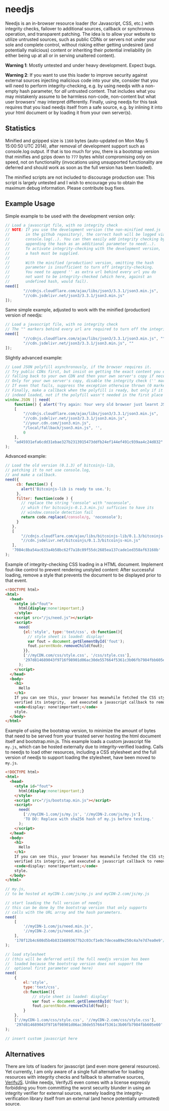 needjs
======

Needjs is an in-browser resource loader (for Javascript, CSS, etc.)
with integrity checks, failover to additional sources, callback or
synchronous operation, and transparent patching. The idea is to allow
your website to utilize untrusted sources, such as public CDNs or
servers not under your sole and complete control, without risking
either getting undesired (and potentially malicious) content or
inheriting their potential irreliability (in either being up at all or
in serving unaltered content).

<b>Warning 1</b>: Mostly untested and under heavy development. Expect
bugs.

<b>Warning 2</b>: If you want to use this loader to improve security
against external sources injecting malicious code into your site,
consider that you will need to perform integrity-checking, e.g. by
using needjs with a non-empty hash parameter, for _all_ untrusted
content. That includes what you may mistakenly assume to be harmless
non-code, non-content but what user browsers' may interpret
differently. Finally, using needjs for this task requires that you
load needjs itself from a safe source, e.g. by inlining it into your
html document or by loading it from your own server(s).

Statistics
----------

Minified and gzipped size is `1160` bytes (auto-updated on Mon May  5 15:00:50 UTC 2014), after removal of development support such as console.log output. If that is too much for you, there is a bootstrap version that minifies and gzips down to `777` bytes whilst compromising only on speed, not on functionality (invocations using unsupported functionality are deferred and should work as soon as the full version has been loaded).

The minified scripts are not included to discourage production use:
This script is largely untested and I wish to encourage you to obtain
the maximum debug information. Please contribute bug fixes.

Example Usage
-----

Simple example to be used with the development version only:
```javascript
// Load a javascript file, with no integrity check
// NOTE: If you use the development version (the non-minified need.js
//       in the github repository), the correct hash will be logged via
//       console.log(..). You can then easily add integrity checking by
//       appending the hash as an additional parameter to need(..).
//       To activate integrity-checking with the development version,
//       a hash must be supplied.
//
//       With the minified (production) version, omitting the hash
//       parameter is insufficient to turn off integrity-checking.
//       You need to append '' as extra url behind every url you do
//       not want to be integrity-checked (which here, against an
//       undefined hash, would fail).
need([
        "//cdnjs.cloudflare.com/ajax/libs/json3/3.3.1/json3.min.js",
        "//cdn.jsdelivr.net/json3/3.3.1/json3.min.js"
]);
```

Same simple example, adjusted to work with the minified (production) version of needjs:
```javascript
// Load a javascript file, with no integrity check
// The "" markers behind every url are required to turn off the integrity check
need([
        "//cdnjs.cloudflare.com/ajax/libs/json3/3.3.1/json3.min.js", "",
        "//cdn.jsdelivr.net/json3/3.3.1/json3.min.js", ""
]);
```

Slightly advanced example:
```javascript
// Load JSON polyfill asynchronously, if the browser requires it.
// Try public CDNs first, but insist on getting the exact content you expect,
// falling back to your own CDN and then your own server's copy if necessary.
// Only for your own server's copy, disable the integrity check ('' marker).
// If even that fails, suppress the exception otherwise thrown (0 marker).
// Finally, make a callback when the polyfill is ready, but only if it was 
// indeed loaded, not if the polyfill wasn't needed in the first place
window.JSON || need(
    function() { alert('Try again: Your very old browser just learnt JSON.') },
    [
        "//cdnjs.cloudflare.com/ajax/libs/json3/3.3.1/json3.min.js",
        "//cdn.jsdelivr.net/json3/3.3.1/json3.min.js",
        "//your.cdn.com/json3.min.js",
        "/local/fallback/json3.min.js", '',
        0
    ],
    "ad45931efa6cdd31ebae327b2313915473ddfb24ef144ef491c939aa4c24d832"
);
```

Advanced example:
```javascript
// Load the old version (0.1.3) of bitcoinjs-lib, 
// patching it to not use console.log,
// and make a callback.
need({
     cb: function() { 
       alert('Bitcoinjs-lib is ready to use.'); 
     },
     filter: function(code ) {
       // replace the string "console" with "noconsole",
       // which (for bitcoinjs-0.1.3.min.js) sufficies to have its
       // window.console detection fail
       return code.replace(/console/g, 'noconsole');
     }
   },
   [
       "//cdnjs.cloudflare.com/ajax/libs/bitcoinjs-lib/0.1.3/bitcoinjs-min.js",
       "//cdn.jsdelivr.net/bitcoinjs/0.1.3/bitcoinjs-min.js"
   ],
   '7084c8ba54ac633a4b58bc62f7a18c89f55dc2685ea137cade1ed358af63168b'
);
```

Example of integrity-checking CSS loading in a HTML document. Implement fout-like control to prevent rendering unstyled content: After successful loading, remove a style that prevents the document to be displayed prior to that event.
```html
<!DOCTYPE html>
<html>
  <head>
    <style id="fout">
      html{display:none!important;}
    </style>
    <script src="/js/need.js"></script>
    <script>
      need(
        {el:'style', type:'text/css', cb:function(){
          // style sheet is loaded: display!
          var fout = document.getElementById('fout');
          fout.parentNode.removeChild(fout);
        }},
        ['//myCDN.com/css/style.css', '/css/style.css'],
        '297d814689043f9716f98901d06ac30de557664f5361c3b06fb7984fbb605e60'
      );
    </script>
  </head>
  <body>
    <h1>
      Hello
    </h1>
    If you can see this, your browser has meanwhile fetched the CSS stylesheet,
    verified its integrity,  and executed a javascript callback to remove a
    <code>display: none!important;</code>
    style.
  </body>
</html>
```

Example of using the bootstrap version, to minimize the amount of
bytes that need to be served from your trusted server hosting the html
document itself and bootstrap.min.js. This example loads a custom
javascript file `my.js`, which can be hosted externally due to
integrity-verified loading. Calls to needjs to load other resources,
including a CSS stylesheet and the full version of needjs to support
loading the stylesheet, have been moved to `my.js`.
```html
<!DOCTYPE html>
<html>
  <head>
    <style id="fout">
      html{display:none!important;}
    </style>
    <script src="/js/bootstap.min.js"></script>
    <script>
      need(
        ['//myCDN-1.com/js/my.js', '//myCDN-2.com/js/my.js'],
        'TO DO: Replace with sha256 hash of my.js before testing.'
      );
    </script>
  </head>
  <body>
    <h1>
      Hello
    </h1>
    If you can see this, your browser has meanwhile fetched the CSS stylesheet,
    verified its integrity, and executed a javascript callback to remove a
    <code>display: none!important;</code>
    style.
  </body>
</html>
```

```javascript
// my.js,
// to be hosted at myCDN-1.com/js/my.js and myCDN-2.com/js/my.js

// start loading the full version of needjs
// this can be done by the bootstrap version that only supports
// calls with the URL array and the hash parameters.
need(
    [
        '//myCDN-1.com/js/need.min.js',
        '//myCDN-2.com/js/need.min.js'
    ],
    '178f12b4c608d5b4b831b6893677b2c03cf1e0c7decea89e250c4a7e7d7ea0e9'// SHA256 of need.min.js
);

// load stylesheet
// (this will be deferred until the full needjs version has been 
//  loaded because the bootstrap version does not support the
//  optional first parameter used here)
need(
    {
        el:'style', 
        type:'text/css', 
        cb:function(){
            // style sheet is loaded: display!
            var fout = document.getElementById('fout');
            fout.parentNode.removeChild(fout);
        }
    },
    ['//myCDN-1.com/css/style.css', '//myCDN-2.com/css/style.css'],
    '297d814689043f9716f98901d06ac30de557664f5361c3b06fb7984fbb605e60'
);

// insert custom javascript here
```

Alternatives
------------

There are lots of loaders for javascript (and even more general
resources).  Yet currently, I am only aware of a single full
alternative for loading resources with integrity checks and fallback
to alternative sources,
[VerifyJS](https://github.com/ryancdotorg/VerifyJS). Unlike needjs,
VerifyJS even comes with a license expressly forbidding you from
committing the worst security blunder in using an integrity verifier
for external sources, namely loading the integrity-verification
library itself from an external (and hence potentially untrusted)
source.
